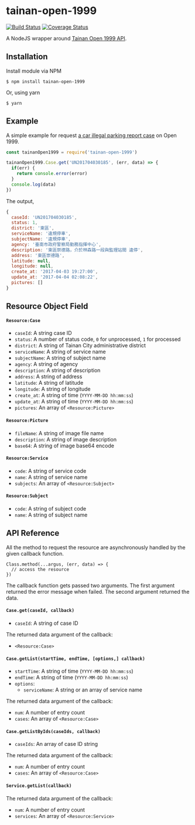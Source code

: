 # tainan-open-1999

[![Build Status](https://travis-ci.org/wonderchang/tainan-open-1999.svg?branch=master)](https://travis-ci.org/wonderchang/tainan-open-1999)
[![Coverage Status](https://coveralls.io/repos/github/wonderchang/tainan-open-1999/badge.svg?branch=master)](https://coveralls.io/github/wonderchang/tainan-open-1999?branch=master)

A NodeJS wrapper around [Tainan Open 1999 API](http://1999.tainan.gov.tw/OpenExplain.aspx).

## Installation

Install module via NPM

    $ npm install tainan-open-1999

Or, using yarn

    $ yarn
	
## Example

A simple example for request [a car illegal parking report case](http://1999.tainan.gov.tw/OpenCaseShow.aspx?&FSerialNumber=UN201704030185) on Open 1999.

```js
const tainanOpen1999 = require('tainan-open-1999')

tainanOpen1999.Case.get('UN201704030185', (err, data) => {
  if(err) {
    return console.error(error)
  }
  console.log(data)
})
```

The output,

```js
{
  caseId: 'UN201704030185',
  status: 1,
  district: '東區',
  serviceName: '違規停車',
  subjectName: '違規停車',
  agency: '臺南市政府警察局勤務指揮中心',
  description: '東區崇德路，介於林森路一段與監理站間 違停',
  address: '東區崇德路',
  latitude: null,
  longitude: null,
  create_at: '2017-04-03 19:27:00',
  update_at: '2017-04-04 02:08:22',
  pictures: []
}
```

## Resource Object Field

#### `Resource:Case`

* `caseId`: A string case ID
* `status`: A number of status code, `0` for unprocessed, `1` for processed
* `district`: A string of Tainan City administrative district
* `serviceName`: A string of service name
* `subjectName`: A string of subject name
* `agency`: A string of agency
* `description`: A string of description
* `address`: A string of address
* `latitude`: A string of latitude
* `longitude`: A string of longitude
* `create_at`: A string of time (`YYYY-MM-DD hh:mm:ss`)
* `update_at`: A string of time (`YYYY-MM-DD hh:mm:ss`)
* `pictures`: An array of `<Resource:Picture>`

#### `Resource:Picture`

* `fileName`: A string of image file name
* `description`: A string of image description
* `base64`: A string of image base64 encode

#### `Resource:Service`

* `code`: A string of service code
* `name`: A string of service name
* `subjects`: An array of `<Resource:Subject>`

#### `Resource:Subject`

* `code`: A string of subject code
* `name`: A string of subject name

## API Reference

All the method to request the resource are asynchronously handled by the given callback function.

```
Class.method(...argus, (err, data) => {
  // access the resource
})
```

The callback function gets passed two arguments. The first argument returned the error message when failed. The second argument returned the data.

#### `Case.get(caseId, callback)`

* `caseId`: A string of case ID

The returned data argument of the callback:

* `<Resource:Case>`

#### `Case.getList(startTime, endTime, [options,] callback)`

* `startTime`: A string of time (`YYYY-MM-DD hh:mm:ss`)
* `endTime`: A string of time (`YYYY-MM-DD hh:mm:ss`)
* `options`:
  * `serviceName`: A string or an array of service name

The returned data argument of the callback:

* `num`: A number of entry count
* `cases`: An array of `<Resource:Case>`

#### `Case.getListByIds(caseIds, callback)`

* `caseIds`: An array of case ID string

The returned data argument of the callback:

* `num`: A number of entry count
* `cases`: An array of `<Resource:Case>`

#### `Service.getList(callback)`

The returned data argument of the callback:

* `num`: A number of entry count
* `services`: An array of `<Resource:Service>`
